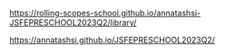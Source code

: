 https://rolling-scopes-school.github.io/annatashsi-JSFEPRESCHOOL2023Q2/library/

https://annatashsi.github.io/JSFEPRESCHOOL2023Q2/
